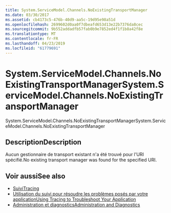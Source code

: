 ```yaml
---
title: System.ServiceModel.Channels.NoExistingTransportManager
ms.date: 03/30/2017
ms.assetid: cb4173c5-476b-40d9-aa5c-19d95e98a51d
ms.openlocfilehash: 2699602d0aa0f7dbeafd653d13e22b7376da8cec
ms.sourcegitcommit: 9b552addadfb57fab0b9e7852ed4f1f1b8a42f8e
ms.translationtype: MT
ms.contentlocale: fr-FR
ms.lasthandoff: 04/23/2019
ms.locfileid: "61779691"
---
```

# <a name="systemservicemodelchannelsnoexistingtransportmanager"></a><span data-ttu-id="8734c-102">System.ServiceModel.Channels.NoExistingTransportManager</span><span class="sxs-lookup"><span data-stu-id="8734c-102">System.ServiceModel.Channels.NoExistingTransportManager</span></span>
<span data-ttu-id="8734c-103">System.ServiceModel.Channels.NoExistingTransportManager</span><span class="sxs-lookup"><span data-stu-id="8734c-103">System.ServiceModel.Channels.NoExistingTransportManager</span></span>  
  
## <a name="description"></a><span data-ttu-id="8734c-104">Description</span><span class="sxs-lookup"><span data-stu-id="8734c-104">Description</span></span>  
 <span data-ttu-id="8734c-105">Aucun gestionnaire de transport existant n'a été trouvé pour l'URI spécifié.</span><span class="sxs-lookup"><span data-stu-id="8734c-105">No existing transport manager was found for the specified URI.</span></span>  
  
## <a name="see-also"></a><span data-ttu-id="8734c-106">Voir aussi</span><span class="sxs-lookup"><span data-stu-id="8734c-106">See also</span></span>

- [<span data-ttu-id="8734c-107">Suivi</span><span class="sxs-lookup"><span data-stu-id="8734c-107">Tracing</span></span>](../../../../../docs/framework/wcf/diagnostics/tracing/index.md)
- [<span data-ttu-id="8734c-108">Utilisation du suivi pour résoudre les problèmes posés par votre application</span><span class="sxs-lookup"><span data-stu-id="8734c-108">Using Tracing to Troubleshoot Your Application</span></span>](../../../../../docs/framework/wcf/diagnostics/tracing/using-tracing-to-troubleshoot-your-application.md)
- [<span data-ttu-id="8734c-109">Administration et diagnostics</span><span class="sxs-lookup"><span data-stu-id="8734c-109">Administration and Diagnostics</span></span>](../../../../../docs/framework/wcf/diagnostics/index.md)
